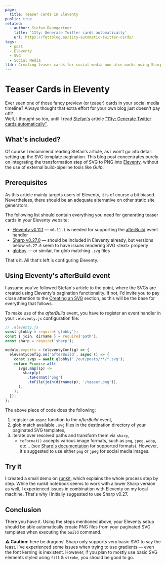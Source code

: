 ```yaml
---
page:
  title: Teaser Cards in Eleventy
public: true
related:
  - author: Stefan Baumgartner
    title: '11ty: Generate Twitter cards automatically'
    url: https://fettblog.eu/11ty-automatic-twitter-cards/
tags:
  - post
  - Eleventy
  - SVG
  - Social Media
tldr: Creating teaser cards for social media now also works using Sharp v0.27 in your Eleventy setup.
---
```


# Teaser Cards in Eleventy

Ever seen one of those fancy preview (or teaser) cards in your social media timeline? Always thought that extra effort for your own blog just doesn't pay off?<br />
Well, I thought so too, until I read [Stefan's](https://fettblog.eu/) article ["11ty: Generate Twitter cards automatically"](https://fettblog.eu/11ty-automatic-twitter-cards/).

## What's included?

Of course I recommend reading Stefan's article, as I won't go into detail setting up the SVG template pagination. This blog post concentrates purely on integrating the transformation step of SVG to PNG into [Eleventy](https://11ty.dev), without the use of external build-pipeline tools like _Gulp_.

## Prerequisites

As this article mainly targets users of Eleventy, it is of course a bit biased. Nevertheless, there should be an adequate alternative on other static site generators.

The following list should contain everything you need for generating teaser cards in your Eleventy website:

- [Eleventy v0.11.1](https://11ty.dev) &mdash; `v0.11.1` is needed for supporting the [afterBuild](https://www.11ty.dev/docs/events/#afterbuild) event handler
- [Sharp v0.27.0](https://sharp.pixelplumbing.com/) &mdash; should be included in Eleventy already, but versions below `v0.27.0` seem to have issues rendering SVG &lt;text&gt; properly
- [globby](https://github.com/sindresorhus/globby#readme) &mdash; or similar, for glob matching `.svg` files

That's it. All that's left is configuring Eleventy.

## Using Eleventy's afterBuild event

I assume you've followed Stefan's article to the point, where the SVGs are created using Eleventy's pagination functionality. If not, I'd invite you to pay close attention to the [Creating an SVG](https://fettblog.eu/11ty-automatic-twitter-cards/#creating-an-svg) section, as this will be the base for everything that follows.

To make use of the _afterBuild_ event, you have to register an event handler in your `.eleventy.js` configuration file:

```js
// .eleventy.js
const globby = require('globby');
const { join, dirname } = require('path');
const sharp = require('sharp');

module.exports = (eleventyConfig) => {
  eleventyConfig.on('afterBuild', async () => {
    const svgs = await globby('./out/posts/**/*.svg');
    return Promise.all(
      svgs.map((p) =>
        sharp(p)
          .toFormat('png')
          .toFile(join(dirname(p), '/teaser.png')),
      ),
    );
  });
};
```

The above piece of code does the following:

1. register an `async` function to the _afterBuild_ event,
1. glob match available `.svg` files in the destination directory of your paginated SVG templates,
1. iterate over resolved paths and transform them via `sharp`,
   - `toFormat()` accepts various image formats, such as `png`, `jpeg`, `webp`, etc... (see [Sharp's documentation](https://sharp.pixelplumbing.com/api-output#toformat) for supported formats). However, it's suggested to use either `png` or `jpeg` for social media images.

## Try it

I created a small demo on [runkit](https://runkit.com/saschazar21/transform-svg-to-png), which explains the whole process step by step. While the runkit notebook seems to work with a lower Sharp version as well, I experienced issues in combination with Eleventy on my local machine. That's why I initially suggested to use Sharp v0.27.

## Conclusion

There you have it. Using the steps mentioned above, your Eleventy setup should be able automatically create PNG files from your paginated SVG templates when executing the `build` command.

**⚠️ Caution:** here be dragons! Sharp only supports very basic SVG to say the least. I've experienced some issues when trying to use gradients &mdash; even the font kerning is inexistent. However, if you plan to mostly use basic SVG elements styled using `fill` & `stroke`, you should be good to go.
